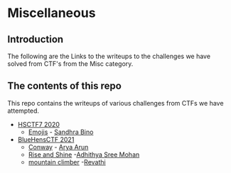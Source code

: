 # Miscellaneous

## Introduction

The following are the Links to the writeups to the challenges we have solved from CTF's from the Misc category.

## The contents of this repo

This repo contains the writeups of various challenges from CTFs we have attempted.

- [HSCTF7 2020](https://ctftime.org/event/939)
    - [Emojis](../HSCTF7/Emojis/) - [Sandhra Bino](https://twitter.com/SandraBino1)
- [BlueHensCTF 2021](https://ctftime.org/event/1298)
    - [Conway](../BlueHensCTF/conway/) - [Arya Arun](https://twitter.com/aryaarun_)
    - [Rise and Shine](../BlueHensCTF/rise/) -[Adhithya Sree Mohan](https://twitter.com/adhithya_sree)
    - [mountain climber](../BlueHensCTF/Mountain_climber/) -[Revathi](https://twitter.com/Revathi01740772)
